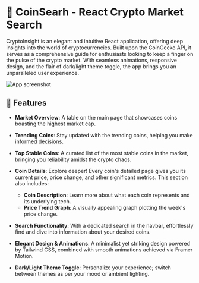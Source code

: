# 🚀 CoinSearh - React Crypto Market Search

CryptoInsight is an elegant and intuitive React application, offering deep insights into the world of cryptocurrencies. Built upon the CoinGecko API, it serves as a comprehensive guide for enthusiasts looking to keep a finger on the pulse of the crypto market. With seamless animations, responsive design, and the flair of dark/light theme toggle, the app brings you an unparalleled user experience.

![App screenshot](URL_TO_YOUR_APP_SCREENSHOT)

## 🌟 Features

- **Market Overview**: A table on the main page that showcases coins boasting the highest market cap.
- **Trending Coins**: Stay updated with the trending coins, helping you make informed decisions.

- **Top Stable Coins**: A curated list of the most stable coins in the market, bringing you reliability amidst the crypto chaos.

- **Coin Details**: Explore deeper! Every coin's detailed page gives you its current price, price change, and other significant metrics. This section also includes:

  - **Coin Description**: Learn more about what each coin represents and its underlying tech.
  - **Price Trend Graph**: A visually appealing graph plotting the week's price change.

- **Search Functionality**: With a dedicated search in the navbar, effortlessly find and dive into information about your desired coins.

- **Elegant Design & Animations**: A minimalist yet striking design powered by Tailwind CSS, combined with smooth animations achieved via Framer Motion.

- **Dark/Light Theme Toggle**: Personalize your experience; switch between themes as per your mood or ambient lighting.
